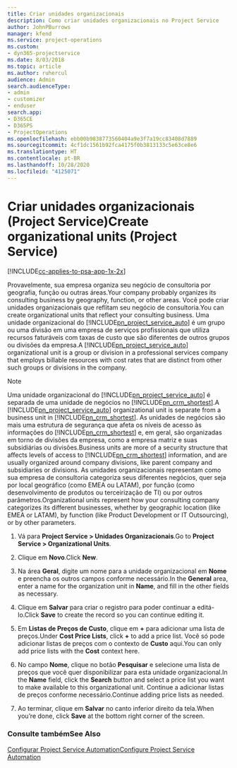 ```yaml
---
title: Criar unidades organizacionais
description: Como criar unidades organizacionais no Project Service
author: JohnPBurrows
manager: kfend
ms.service: project-operations
ms.custom:
- dyn365-projectservice
ms.date: 8/03/2018
ms.topic: article
ms.author: ruhercul
audience: Admin
search.audienceType:
- admin
- customizer
- enduser
search.app:
- D365CE
- D365PS
- ProjectOperations
ms.openlocfilehash: ebb00b9838773560404a9e3f7a19cc83408d7889
ms.sourcegitcommit: 4cf1dc1561b92fca4175f0b3813133c5e63ce8e6
ms.translationtype: HT
ms.contentlocale: pt-BR
ms.lasthandoff: 10/28/2020
ms.locfileid: "4125071"
---
```

# <a name="create-organizational-units-project-service"></a><span data-ttu-id="f9424-103">Criar unidades organizacionais (Project Service)</span><span class="sxs-lookup"><span data-stu-id="f9424-103">Create organizational units (Project Service)</span></span>

[!INCLUDE[cc-applies-to-psa-app-1x-2x](../includes/cc-applies-to-psa-app-1x-2x.md)]

<span data-ttu-id="f9424-104">Provavelmente, sua empresa organiza seu negócio de consultoria por geografia, função ou outras áreas.</span><span class="sxs-lookup"><span data-stu-id="f9424-104">Your company probably organizes its consulting business by geography, function, or other areas.</span></span> <span data-ttu-id="f9424-105">Você pode criar unidades organizacionais que reflitam seu negócio de consultoria.</span><span class="sxs-lookup"><span data-stu-id="f9424-105">You can create organizational units that reflect your consulting business.</span></span> <span data-ttu-id="f9424-106">Uma unidade organizacional do [!INCLUDE[pn_project_service_auto](../includes/pn-project-service-auto.md)] é um grupo ou uma divisão em uma empresa de serviços profissionais que utiliza recursos faturáveis com taxas de custo que são diferentes de outros grupos ou divisões da empresa.</span><span class="sxs-lookup"><span data-stu-id="f9424-106">A [!INCLUDE[pn_project_service_auto](../includes/pn-project-service-auto.md)] organizational unit is a group or division in a professional services company that employs billable resources with cost rates that are distinct from other such groups or divisions in the company.</span></span>  
  
> [!NOTE]
>  <span data-ttu-id="f9424-107">Uma unidade organizacional do [!INCLUDE[pn_project_service_auto](../includes/pn-project-service-auto.md)] é separada de uma unidade de negócios no [!INCLUDE[pn_crm_shortest](../includes/pn-crm-shortest.md)].</span><span class="sxs-lookup"><span data-stu-id="f9424-107">A [!INCLUDE[pn_project_service_auto](../includes/pn-project-service-auto.md)] organizational unit is separate from a business unit in [!INCLUDE[pn_crm_shortest](../includes/pn-crm-shortest.md)].</span></span> <span data-ttu-id="f9424-108">As unidades de negócios são mais uma estrutura de segurança que afeta os níveis de acesso às informações do [!INCLUDE[pn_crm_shortest](../includes/pn-crm-shortest.md)] e, em geral, são organizadas em torno de divisões da empresa, como a empresa matriz e suas subsidiárias ou divisões.</span><span class="sxs-lookup"><span data-stu-id="f9424-108">Business units are more of a security structure that affects levels of access to [!INCLUDE[pn_crm_shortest](../includes/pn-crm-shortest.md)] information, and are usually organized around company divisions, like parent company and subsidiaries or divisions.</span></span> <span data-ttu-id="f9424-109">As unidades organizacionais representam como sua empresa de consultoria categoriza seus diferentes negócios, quer seja por local geográfico (como EMEA ou LATAM), por função (como desenvolvimento de produtos ou terceirização de TI) ou por outros parâmetros.</span><span class="sxs-lookup"><span data-stu-id="f9424-109">Organizational units represent how your consulting company categorizes its different businesses, whether by geographic location (like EMEA or LATAM), by function (like Product Development or IT Outsourcing), or by other parameters.</span></span>  
  
1.  <span data-ttu-id="f9424-110">Vá para **Project Service > Unidades Organizacionais**.</span><span class="sxs-lookup"><span data-stu-id="f9424-110">Go to **Project Service > Organizational Units**.</span></span>  
  
2.  <span data-ttu-id="f9424-111">Clique em **Novo**.</span><span class="sxs-lookup"><span data-stu-id="f9424-111">Click **New**.</span></span>  
  
3.  <span data-ttu-id="f9424-112">Na área **Geral**, digite um nome para a unidade organizacional em **Nome** e preencha os outros campos conforme necessário.</span><span class="sxs-lookup"><span data-stu-id="f9424-112">In the **General** area, enter a name for the organization unit in **Name**, and fill in the other fields as necessary.</span></span>  
  
4.  <span data-ttu-id="f9424-113">Clique em **Salvar** para criar o registro para poder continuar a editá-lo.</span><span class="sxs-lookup"><span data-stu-id="f9424-113">Click **Save** to create the record so you can continue editing it.</span></span>  
  
5.  <span data-ttu-id="f9424-114">Em **Listas de Preços de Custo**, clique em **+** para adicionar uma lista de preços.</span><span class="sxs-lookup"><span data-stu-id="f9424-114">Under **Cost Price Lists**, click **+** to add a price list.</span></span> <span data-ttu-id="f9424-115">Você só pode adicionar listas de preços com o contexto de **Custo** aqui.</span><span class="sxs-lookup"><span data-stu-id="f9424-115">You can only add price lists with the **Cost** context here.</span></span>  
  
6.  <span data-ttu-id="f9424-116">No campo **Nome**, clique no botão **Pesquisar** e selecione uma lista de preços que você quer disponibilizar para esta unidade organizacional.</span><span class="sxs-lookup"><span data-stu-id="f9424-116">In the **Name** field, click the **Search** button and select a price list you want to make available to this organizational unit.</span></span> <span data-ttu-id="f9424-117">Continue a adicionar listas de preços conforme necessário.</span><span class="sxs-lookup"><span data-stu-id="f9424-117">Continue adding price lists as needed.</span></span>  
  
7.  <span data-ttu-id="f9424-118">Ao terminar, clique em **Salvar** no canto inferior direito da tela.</span><span class="sxs-lookup"><span data-stu-id="f9424-118">When you’re done, click **Save** at the bottom right corner of the screen.</span></span>  
  
### <a name="see-also"></a><span data-ttu-id="f9424-119">Consulte também</span><span class="sxs-lookup"><span data-stu-id="f9424-119">See Also</span></span>  
 [<span data-ttu-id="f9424-120">Configurar Project Service Automation</span><span class="sxs-lookup"><span data-stu-id="f9424-120">Configure Project Service Automation</span></span>](../psa/configure.md)
